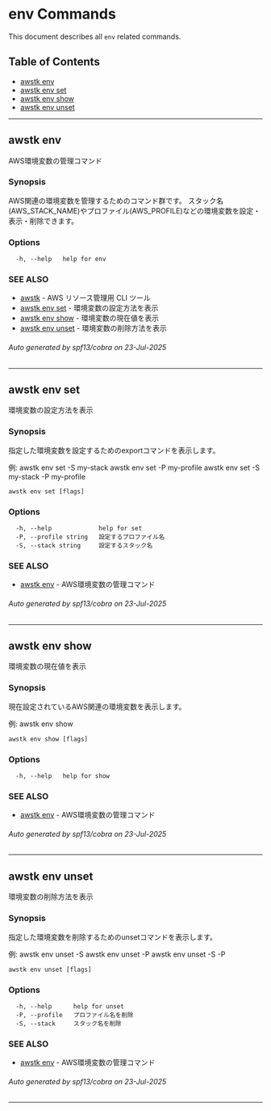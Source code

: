 # env Commands

This document describes all `env` related commands.

## Table of Contents

- [awstk env](#awstk-env)
- [awstk env set](#awstk-env-set)
- [awstk env show](#awstk-env-show)
- [awstk env unset](#awstk-env-unset)

---

## awstk env

AWS環境変数の管理コマンド

### Synopsis

AWS関連の環境変数を管理するためのコマンド群です。
スタック名(AWS_STACK_NAME)やプロファイル(AWS_PROFILE)などの環境変数を設定・表示・削除できます。

### Options

```
  -h, --help   help for env
```

### SEE ALSO

* [awstk](README.md)	 - AWS リソース管理用 CLI ツール
* [awstk env set](env.md#awstk-env-set)	 - 環境変数の設定方法を表示
* [awstk env show](env.md#awstk-env-show)	 - 環境変数の現在値を表示
* [awstk env unset](env.md#awstk-env-unset)	 - 環境変数の削除方法を表示

###### Auto generated by spf13/cobra on 23-Jul-2025

---

## awstk env set

環境変数の設定方法を表示

### Synopsis

指定した環境変数を設定するためのexportコマンドを表示します。

例:
  awstk env set -S my-stack
  awstk env set -P my-profile
  awstk env set -S my-stack -P my-profile

```
awstk env set [flags]
```

### Options

```
  -h, --help             help for set
  -P, --profile string   設定するプロファイル名
  -S, --stack string     設定するスタック名
```

### SEE ALSO

* [awstk env](env.md)	 - AWS環境変数の管理コマンド

###### Auto generated by spf13/cobra on 23-Jul-2025

---

## awstk env show

環境変数の現在値を表示

### Synopsis

現在設定されているAWS関連の環境変数を表示します。

例:
  awstk env show

```
awstk env show [flags]
```

### Options

```
  -h, --help   help for show
```

### SEE ALSO

* [awstk env](env.md)	 - AWS環境変数の管理コマンド

###### Auto generated by spf13/cobra on 23-Jul-2025

---

## awstk env unset

環境変数の削除方法を表示

### Synopsis

指定した環境変数を削除するためのunsetコマンドを表示します。

例:
  awstk env unset -S
  awstk env unset -P
  awstk env unset -S -P

```
awstk env unset [flags]
```

### Options

```
  -h, --help      help for unset
  -P, --profile   プロファイル名を削除
  -S, --stack     スタック名を削除
```

### SEE ALSO

* [awstk env](env.md)	 - AWS環境変数の管理コマンド

###### Auto generated by spf13/cobra on 23-Jul-2025

---

